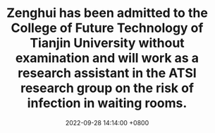 ---
title: Zenghui has been admitted to the College of Future Technology of Tianjin University without examination and will work as a research assistant in the ATSI research group on the risk of infection in waiting rooms. 
date: 2022-09-28 14:14:00 +0800
---